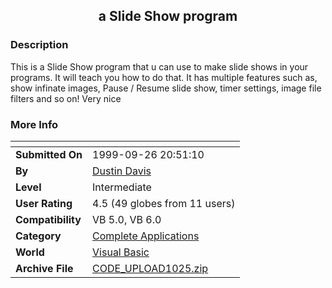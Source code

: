 ﻿<div align="center">

## a Slide Show program


</div>

### Description

This is a Slide Show program that u can use to make slide shows in your programs. It will teach you how to do that. It has multiple features such as, show infinate images, Pause / Resume slide show, timer settings, image file filters and so on! Very nice
 
### More Info
 


<span>             |<span>
---                |---
**Submitted On**   |1999-09-26 20:51:10
**By**             |[Dustin Davis](https://github.com/Planet-Source-Code/PSCIndex/blob/master/ByAuthor/dustin-davis.md)
**Level**          |Intermediate
**User Rating**    |4.5 (49 globes from 11 users)
**Compatibility**  |VB 5\.0, VB 6\.0
**Category**       |[Complete Applications](https://github.com/Planet-Source-Code/PSCIndex/blob/master/ByCategory/complete-applications__1-27.md)
**World**          |[Visual Basic](https://github.com/Planet-Source-Code/PSCIndex/blob/master/ByWorld/visual-basic.md)
**Archive File**   |[CODE\_UPLOAD1025\.zip](https://github.com/Planet-Source-Code/dustin-davis-a-slide-show-program__1-3732/archive/master.zip)








